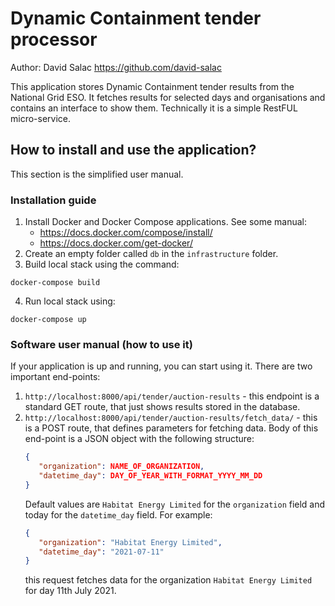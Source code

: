 # Dynamic Containment tender processor
Author: David Salac <https://github.com/david-salac>

This application stores Dynamic Containment tender results from the National
Grid ESO. It fetches results for selected days and organisations and
contains an interface to show them. Technically it is a simple RestFUL
micro-service.

## How to install and use the application?
This section is the simplified user manual.

### Installation guide
1. Install Docker and Docker Compose applications. See some manual:
   * https://docs.docker.com/compose/install/
   * https://docs.docker.com/get-docker/
2. Create an empty folder called `db` in the `infrastructure` folder.
3. Build local stack using the command:
```shell
docker-compose build
```
4. Run local stack using:
```shell
docker-compose up
```
### Software user manual (how to use it)
If your application is up and running, you can start using it. There
are two important end-points:
1. `http://localhost:8000/api/tender/auction-results` - this endpoint
   is a standard GET route, that just shows results stored in the
   database.
2. `http://localhost:8000/api/tender/auction-results/fetch_data/` - this
   is a POST route, that defines parameters for fetching data. Body
   of this end-point is a JSON object with the following structure:
   ```json
   {
      "organization": NAME_OF_ORGANIZATION,
      "datetime_day": DAY_OF_YEAR_WITH_FORMAT_YYYY_MM_DD
   }
   ```
   Default values are `Habitat Energy Limited` for the `organization` field
   and today for the `datetime_day` field.
   For example:
   ```json
   {
      "organization": "Habitat Energy Limited",
      "datetime_day": "2021-07-11"
   }
   ```
   this request fetches data for the organization `Habitat Energy Limited`
   for day 11th July 2021.
   